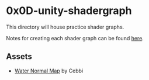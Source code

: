 # 0x0D-unity-shadergraph
This directory will house practice shader graphs.

Notes for creating each shader graph can be found [here](notes.md).

## Assets
- [Water Normal Map](https://textures.pixel-furnace.com/texture?name=Animated%20Water) by Cebbi
